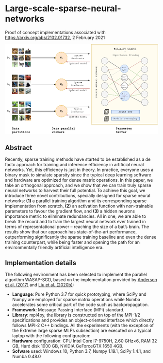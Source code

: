 # Large-scale-sparse-neural-networks
Proof of concept implementations associated with https://arxiv.org/abs/2102.01732, 
2 February 2021 

![Alt text](graphical_overview.png?raw=true "Title")

## Abstract
Recently, sparse training methods have started to be established as a de facto approach for 
training and inference efficiency in artificial neural networks. Yet, this efficiency is just in theory. 
In practice, everyone uses a binary mask to simulate sparsity since the typical deep learning software 
and hardware are optimized for dense matrix operations.  In this paper, we take an orthogonal approach, 
and we show that we can train truly sparse neural networks to harvest their full potential.  To achieve 
this goal, we introduce three novel contributions, specially designed for sparse neural networks:  **(1)** a 
parallel training algorithm and its corresponding sparse implementation from scratch, **(2)** 
an activation function with non-trainable parameters to favour the gradient flow, and **(3)** a 
hidden neurons importance metric to eliminate redundancies. All in one, we are able to break the record 
and to train the largest neural network ever trained in terms of representational power – reaching the 
size of a bat’s brain. The results show that our approach has state-of-the-art performance, 
outperforming significantly the sparse training baseline and even the dense training counterpart, 
while being faster and opening the path for an environmentally friendly artificial intelligence era.

## Implementation details
The following environment has been selected to implement the parallel algorithm WASAP-SGD, based on 
the implementation provided by [Anderson et al. (2017)](https://arxiv.org/abs/1712.05878) and 
[Liu et al. (2020b)](https://arxiv.org/abs/1901.09181):
* **Language**: Pure Python 3.7 for quick prototyping, where SciPy and Numpy are employed for sparse matrix 
operations while Numba accelerates some critical part of the code such as backpropagation.
* **Framework**: Message Passing Interface (MPI) standard.
* **Library**: mpi4py, the library is constructed on top of the MPI-1/2 specifications and provides an 
object-oriented interface which directly follows MPI-2 C++ bindings. 
All the experiments (with the exception of the Extreme large sparse MLPs subsection) are executed on a typical laptop with the 
following configuration:
* **Hardware** configuration: CPU Intel Core i7-9750H, 2.60 GHz×6, RAM 32 GB, 
Hard disk 1000 GB, NVIDIA GeForceGTX 1650 4GB.
* **Sofware** used: Windows 10, Python 3.7, Numpy 1.19.1, SciPy 1.4.1, and Numba 0.48.0